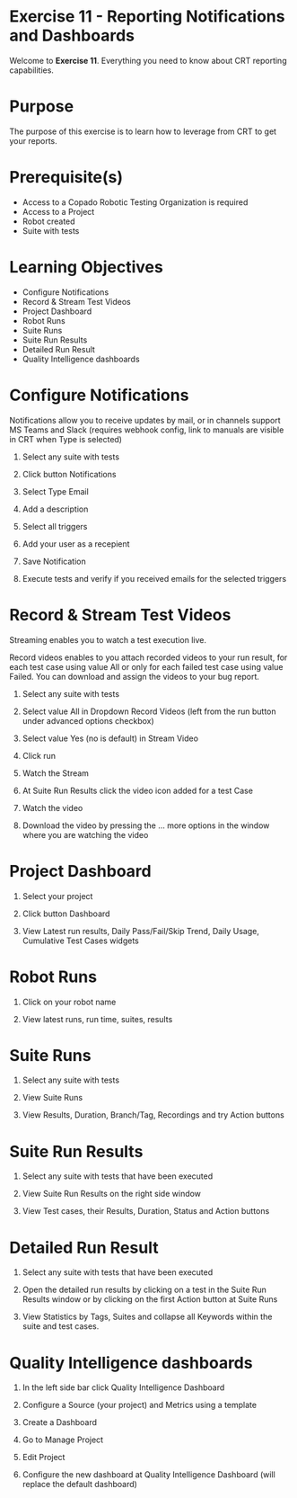 # Exercise 11 - Reporting Notifications and Dashboards

Welcome to **Exercise 11**. Everything you need to know about CRT reporting capabilities.

# Purpose

The purpose of this exercise is to learn how to leverage from CRT to get your reports.

# Prerequisite(s)

- Access to a Copado Robotic Testing Organization is required
- Access to a Project
- Robot created
- Suite with tests

# Learning Objectives

- Configure Notifications
- Record & Stream Test Videos 
- Project Dashboard
- Robot Runs
- Suite Runs
- Suite Run Results
- Detailed Run Result
- Quality Intelligence dashboards

# Configure Notifications

Notifications allow you to receive updates by mail, or in channels support MS Teams and Slack (requires webhook config, link to manuals are visible in CRT when Type is selected)

1. Select any suite with tests

2. Click button Notifications

3. Select Type Email

4. Add a description

5. Select all triggers

6. Add your user as a recepient

7. Save Notification

8. Execute tests and verify if you received emails for the selected triggers

# Record & Stream Test Videos  

Streaming enables you to watch a test execution live.

Record videos enables to you attach recorded videos to your run result, for each test case using value All or only for each failed test case using value Failed. You can download and assign the videos to your bug report.

1. Select any suite with tests

2. Select value All in Dropdown Record Videos (left from the run button under advanced options checkbox)

3. Select value Yes (no is default) in Stream Video

4. Click run

5. Watch the Stream 

6. At Suite Run Results click the video icon added for a test Case

7. Watch the video

8. Download the video by pressing the ... more options in the window where you are watching the video

# Project Dashboard

1. Select your project

2. Click button Dashboard

3. View Latest run results, Daily Pass/Fail/Skip Trend, Daily Usage, Cumulative Test Cases widgets

# Robot Runs

1. Click on your robot name

2. View latest runs, run time, suites, results

# Suite Runs

1. Select any suite with tests

2. View Suite Runs

3. View Results, Duration, Branch/Tag, Recordings and try Action buttons

# Suite Run Results

1. Select any suite with tests that have been executed

2. View Suite Run Results on the right side window

3. View Test cases, their Results, Duration, Status and Action buttons

# Detailed Run Result

1. Select any suite with tests that have been executed

2. Open the detailed run results by clicking on a test in the Suite Run Results window or by clicking on the first Action button at Suite Runs

3. View Statistics by Tags, Suites and collapse all Keywords within the suite and test cases.

# Quality Intelligence dashboards

1. In the left side bar click Quality Intelligence Dashboard

2. Configure a Source (your project) and Metrics using a template

3. Create a Dashboard

4. Go to Manage Project

5. Edit Project

6. Configure the new dashboard at Quality Intelligence Dashboard (will replace the default dashboard)